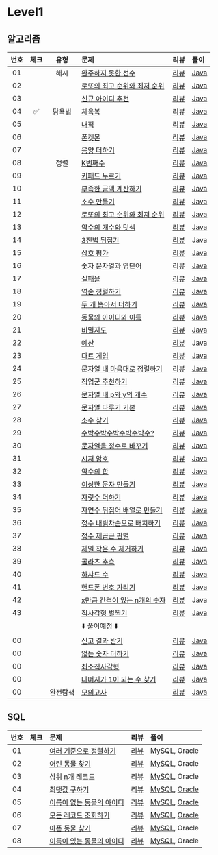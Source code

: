 
# Level1

## 알고리즘

| 번호 | 체크 | 유형 | 문제 | 리뷰 | 풀이 |
| :-: | :-: | :-: | :-- | :-: | :-- |
| 01 |                    | 해시     | [완주하지 못한 선수](https://programmers.co.kr/learn/courses/30/lessons/77484)           | [리뷰](./Solution/완주하지_못한_선수/README.md)           | [Java](./Solution/완주하지_못한_선수/Solution.java) |
| 02 |                    |          | [로또의 최고 순위와 최저 순위](https://programmers.co.kr/learn/courses/30/lessons/77484) | [리뷰](./Solution/로또의_최고_순위와_최저_순위/README.md) | [Java](./Solution/로또의_최고_순위와_최저_순위/Solution.java) |
| 03 |                    |          | [신규 아이디 추천](https://programmers.co.kr/learn/courses/30/lessons/72410)             | [리뷰](./Solution/신규_아이디_추천/README.md)             | [Java](./Solution/신규_아이디_추천/Solution.java) |
| 04 | :white_check_mark: | 탐욕법   | [체육복](https://programmers.co.kr/learn/courses/30/lessons/42862)                       | [리뷰](./Solution/체육복/README.md)                       | [Java](./Solution/체육복/Solution.java) |
| 05 |                    |          | [내적](https://programmers.co.kr/learn/courses/30/lessons/70128)                         | [리뷰](./Solution/내적/README.md)                         | [Java](./Solution/내적/Solution.java) |
| 06 |                    |          | [폰켓몬](https://programmers.co.kr/learn/courses/30/lessons/1845)                        | [리뷰](./Solution/폰켓몬/README.md)                       | [Java](./Solution/폰켓몬/Solution.java) |
| 07 |                    |          | [음양 더하기](https://programmers.co.kr/learn/courses/30/lessons/76501)                  | [리뷰](./Solution/음양_더하기/README.md)                  | [Java](./Solution/음양_더하기/Solution.java) |
| 08 |                    | 정렬     | [K번째수](https://programmers.co.kr/learn/courses/30/lessons/42748)                      | [리뷰](./Solution/K번째수/README.md)                      | [Java](./Solution/K번째수/Solution.java) |
| 09 |                    |          | [키패드 누르기](https://programmers.co.kr/learn/courses/30/lessons/67256)                | [리뷰](./Solution/키패드_누르기/README.md)                | [Java](./Solution/키패드_누르기/Solution.java) |
| 10 |                    |          | [부족한 금액 계산하기](https://programmers.co.kr/learn/courses/30/lessons/82612)         | [리뷰](./Solution/부족한_금액_계산하기/README.md)         | [Java](./Solution/부족한_금액_계산하기/Solution.java) |
| 11 |                    |          | [소수 만들기](https://programmers.co.kr/learn/courses/30/lessons/12977)                  | [리뷰](./Solution/소수_만들기/README.md)                  | [Java](./Solution/소수_만들기/Solution.java) |
| 12 |                    |          | [로또의 최고 순위와 최저 순위](https://programmers.co.kr/learn/courses/30/lessons/77484) | [리뷰](./Solution/로또의_최고_순위와_최저_순위/README.md) | [Java](./Solution/로또의_최고_순위와_최저_순위/Solution.java) |
| 13 |                    |          | [약수의 개수와 덧셈](https://programmers.co.kr/learn/courses/30/lessons/77884)           | [리뷰](./Solution/약수의_개수와_덧셈/README.md)           | [Java](./Solution/약수의_개수와_덧셈/Solution.java) |
| 14 |                    |          | [3진법 뒤집기](https://programmers.co.kr/learn/courses/30/lessons/68935)                 | [리뷰](./Solution/삼진법_뒤집기/README.md)                | [Java](./Solution/삼진법_뒤집기/Solution.java) |
| 15 |                    |          | [상호 평가](https://programmers.co.kr/learn/courses/30/lessons/83201)                    | [리뷰](./Solution/상호_평가/README.md)                    | [Java](./Solution/상호_평가/Solution.java) |
| 16 |                    |          | [숫자 문자열과 영단어](https://programmers.co.kr/learn/courses/30/lessons/81301)         | [리뷰](./Solution/숫자_문자열과_영단어/README.md)         | [Java](./Solution/숫자_문자열과_영단어/Solution.java) |
| 17 |                    |          | [실패율](https://programmers.co.kr/learn/courses/30/lessons/42889)                       | [리뷰](./Solution/실패율/README.md)                       | [Java](./Solution/실패율/Solution.java) |
| 18 |                    |          | [역순 정렬하기](https://programmers.co.kr/learn/courses/30/lessons/59035)                | [리뷰](./Solution/역순_정렬하기/README.md)                | [Java](./Solution/역순_정렬하기/Solution.java) |
| 19 |                    |          | [두 개 뽑아서 더하기](https://programmers.co.kr/learn/courses/30/lessons/68644)          | [리뷰](./Solution/두_개_뽑아서_더하기/README.md)          | [Java](./Solution/두_개_뽑아서_더하기/Solution.java) |
| 20 |                    |          | [동물의 아이디와 이름](https://programmers.co.kr/learn/courses/30/lessons/59403)         | [리뷰](./Solution/동물의_아이디와_이름/README.md)         | [Java](./Solution/동물의_아이디와_이름/Solution.java) |
| 21 |                    |          | [비밀지도](https://programmers.co.kr/learn/courses/30/lessons/17681)                     | [리뷰](./Solution/비밀지도/README.md)                     | [Java](./Solution/비밀지도/Solution.java) |
| 22 |                    |          | [예산](https://programmers.co.kr/learn/courses/30/lessons/12982)                         | [리뷰](./Solution/예산/README.md)                         | [Java](./Solution/예산/Solution.java) |
| 23 |                    |          | [다트 게임](https://programmers.co.kr/learn/courses/30/lessons/17682)                    | [리뷰](./Solution/다트_게임/README.md)                    | [Java](./Solution/다트_게임/Solution.java) |
| 24 |                    |          | [문자열 내 마음대로 정렬하기](https://programmers.co.kr/learn/courses/30/lessons/12915)  | [리뷰](./Solution/문자열_내_마음대로_정렬하기/README.md)  | [Java](./Solution/문자열_내_마음대로_정렬하기/Solution.java) |
| 25 |                    |          | [직업군 추천하기](https://programmers.co.kr/learn/courses/30/lessons/84325)              | [리뷰](./Solution/직업군_추천하기/README.md)              | [Java](./Solution/직업군_추천하기/Solution.java) |
| 26 |                    |          | [문자열 내 p와 y의 개수](https://programmers.co.kr/learn/courses/30/lessons/12916)       | [리뷰](./Solution/문자열_내_p와_y의_개수/README.md)       | [Java](./Solution/문자열_내_p와_y의_개수/Solution.java) |
| 27 |                    |          | [문자열 다루기 기본](https://programmers.co.kr/learn/courses/30/lessons/12918)           | [리뷰](./Solution/문자열_다루기_기본/README.md)           | [Java](./Solution/문자열_다루기_기본/Solution.java) |
| 28 |                    |          | [소수 찾기](https://programmers.co.kr/learn/courses/30/lessons/12921)                    | [리뷰](./Solution/소수_찾기/README.md)                    | [Java](./Solution/소수_찾기/Solution.java) |
| 29 |                    |          | [수박수박수박수박수박수?](https://programmers.co.kr/learn/courses/30/lessons/12922)      | [리뷰](./Solution/수박수박수박수박수/README.md)           | [Java](./Solution/수박수박수박수박수/Solution.java) |
| 30 |                    |          | [문자열을 정수로 바꾸기](https://programmers.co.kr/learn/courses/30/lessons/12925)       | [리뷰](./Solution/문자열을_정수로_바꾸기/README.md)       | [Java](./Solution/문자열을_정수로_바꾸기/Solution.java) |
| 31 |                    |          | [시저 암호](https://programmers.co.kr/learn/courses/30/lessons/12926)                    | [리뷰](./Solution/시저_암호/README.md)                    | [Java](./Solution/시저_암호/Solution.java) |
| 32 |                    |          | [약수의 합](https://programmers.co.kr/learn/courses/30/lessons/12928)                    | [리뷰](./Solution/약수의_합/README.md)                    | [Java](./Solution/약수의_합/Solution.java) |
| 33 |                    |          | [이상한 문자 만들기](https://programmers.co.kr/learn/courses/30/lessons/12930)           | [리뷰](./Solution/이상한_문자_만들기/README.md)           | [Java](./Solution/이상한_문자_만들기/Solution.java) |
| 34 |                    |          | [자릿수 더하기](https://programmers.co.kr/learn/courses/30/lessons/12931)                | [리뷰](./Solution/자릿수_더하기/README.md)                | [Java](./Solution/자릿수_더하기/Solution.java) |
| 35 |                    |          | [자연수 뒤집어 배열로 만들기](https://programmers.co.kr/learn/courses/30/lessons/12932)  | [리뷰](./Solution/자연수_뒤집어_배열로_만들기/README.md)  | [Java](./Solution/자연수_뒤집어_배열로_만들기/Solution.java) |
| 36 |                    |          | [정수 내림차순으로 배치하기](https://programmers.co.kr/learn/courses/30/lessons/12933)   | [리뷰](./Solution/정수_내림차순으로_배치하기/README.md)   | [Java](./Solution/정수_내림차순으로_배치하기/Solution.java) |
| 37 |                    |          | [정수 제곱근 판별](https://programmers.co.kr/learn/courses/30/lessons/12934)             | [리뷰](./Solution/정수_제곱근_판별/README.md)             | [Java](./Solution/정수_제곱근_판별/Solution.java) |
| 38 |                    |          | [제일 작은 수 제거하기](https://programmers.co.kr/learn/courses/30/lessons/12935)        | [리뷰](./Solution/제일_작은_수_제거하기/README.md)        | [Java](./Solution/제일_작은_수_제거하기/Solution.java) |
| 39 |                    |          | [콜라츠 추측](https://programmers.co.kr/learn/courses/30/lessons/12943)                  | [리뷰](./Solution/콜라츠_추측/README.md)                  | [Java](./Solution/콜라츠_추측/Solution.java) |
| 40 |                    |          | [하샤드 수](https://programmers.co.kr/learn/courses/30/lessons/12947)                    | [리뷰](./Solution/하샤드_수/README.md)                    | [Java](./Solution/하샤드_수/Solution.java) |
| 41 |                    |          | [핸드폰 번호 가리기](https://programmers.co.kr/learn/courses/30/lessons/12948)           | [리뷰](./Solution/핸드폰_번호_가리기/README.md)           | [Java](./Solution/핸드폰_번호_가리기/Solution.java) |
| 42 |                    |          | [x만큼 간격이 있는 n개의 숫자](https://programmers.co.kr/learn/courses/30/lessons/12954) | [리뷰](./Solution/x만큼_간격이_있는_n개의_숫자/README.md) | [Java](./Solution/x만큼_간격이_있는_n개의_숫자/Solution.java) |
| 43 |                    |          | [직사각형 별찍기](https://programmers.co.kr/learn/courses/30/lessons/12969)              | [리뷰](./Solution/직사각형_별찍기/README.md)              | [Java](./Solution/직사각형_별찍기/Solution.java) |
|    |                    |          | :arrow_down: 풀이예정 :arrow_down: | |
| 00 |                    |          | [신고 결과 받기](https://programmers.co.kr/learn/courses/30/lessons/92334)               | [리뷰](./Solution/신고_결과_받기/README.md)               | [Java](./Solution/신고_결과_받기/Solution.java) |
| 00 |                    |          | [없는 숫자 더하기](https://programmers.co.kr/learn/courses/30/lessons/86051)             | [리뷰](./Solution/없는_숫자_더하기/README.md)             | [Java](./Solution/없는_숫자_더하기/Solution.java) |
| 00 |                    |          | [최소직사각형](https://programmers.co.kr/learn/courses/30/lessons/86491)                 | [리뷰](./Solution/최소직사각형/README.md)                 | [Java](./Solution/최소직사각형/Solution.java) |
| 00 |                    |          | [나머지가 1이 되는 수 찾기](https://programmers.co.kr/learn/courses/30/lessons/87389)    | [리뷰](./Solution/나머지가_1이_되는_수_찾기/README.md)    | [Java](./Solution/나머지가_1이_되는_수_찾기/Solution.java) |
| 00 |                    | 완전탐색 | [모의고사](https://programmers.co.kr/learn/courses/30/lessons/42840)                     | [리뷰](./Solution/모의고사/README.md)                     | [Java](./Solution/모의고사/Solution.java) |

## SQL

| 번호 | 체크 | 문제 | 리뷰 | 풀이 |
| :-: | :-: | :-- | :-: | :-- |
| 01 |           | [여러 기준으로 정렬하기](https://programmers.co.kr/learn/courses/30/lessons/59404)    | [리뷰](./Solution/여러_기준으로_정렬하기/README.md)    | [MySQL](./Solution/여러_기준으로_정렬하기/Solution_mysql.sql), Oracle |
| 02 |           | [어린 동물 찾기](https://programmers.co.kr/learn/courses/30/lessons/59037)            | [리뷰](./Solution/어린_동물_찾기/README.md)            | [MySQL](./Solution/어린_동물_찾기/Solution_mysql.sql), Oracle |
| 03 |           | [상위 n개 레코드](https://programmers.co.kr/learn/courses/30/lessons/59405)           | [리뷰](./Solution/상위_n개_레코드/README.md)           | [MySQL](./Solution/상위_n개_레코드/Solution_mysql.sql), Oracle |
| 04 |           | [최댓값 구하기](https://programmers.co.kr/learn/courses/30/lessons/59415)             | [리뷰](./Solution/최댓값_구하기/README.md)             | [MySQL](./Solution/최댓값_구하기/Solution_mysql.sql), [Oracle](./Solution/최댓값_구하기/Solution_oracle.sql) |
| 05 |           | [이름이 없는 동물의 아이디](https://programmers.co.kr/learn/courses/30/lessons/59039) | [리뷰](./Solution/이름이_없는_동물의_아이디/README.md) | [MySQL](./Solution/이름이_없는_동물의_아이디/Solution_mysql.sql), [Oracle](./Solution/이름이_없는_동물의_아이디/Solution_oracle.sql) |
| 06 |           | [모든 레코드 조회하기](https://programmers.co.kr/learn/courses/30/lessons/59034)      | [리뷰](./Solution/모든_레코드_조회하기/README.md)      | [MySQL](./Solution/모든_레코드_조회하기/Solution_mysql.sql), [Oracle](./Solution/모든_레코드_조회하기/Solution_mysql.sql) |
| 07 |           | [아픈 동물 찾기](https://programmers.co.kr/learn/courses/30/lessons/59036)            | [리뷰](./Solution/아픈_동물_찾기/README.md)            | [MySQL](./Solution/아픈_동물_찾기/Solution_mysql.sql), Oracle |
| 08 |           | [이름이 있는 동물의 아이디](https://programmers.co.kr/learn/courses/30/lessons/59407) | [리뷰](./Solution/이름이_있는_동물의_아이디/README.md) | [MySQL](./Solution/이름이_있는_동물의_아이디/Solution_mysql.sql), Oracle |